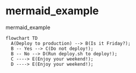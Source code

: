 # mermaid_example
mermaid_example

```mermain
flowchart TD
  A(Deploy to production) --> B(Is it Friday?);
  B -- Yes --> C(Do not deploy!);
  B -- No --> D(Run deploy.sh to deploy!);
  C ----> E(Enjoy your weekend!);
  D ----> E(Enjoy your weekend!);
```

